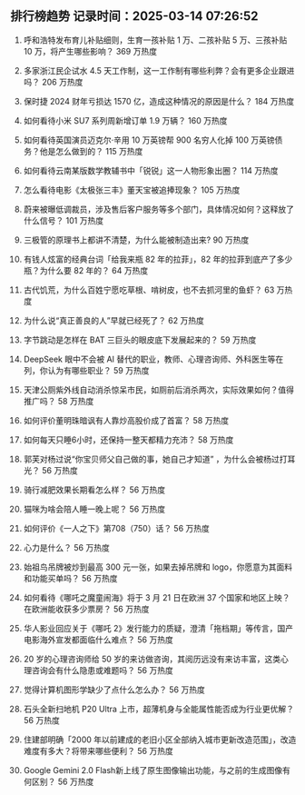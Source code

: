 
## 排行榜趋势 记录时间：2025-03-14 07:26:52
  
  1. 呼和浩特发布育儿补贴细则，生育一孩补贴 1 万、二孩补贴 5 万、三孩补贴 10 万，将产生哪些影响？ 369 万热度
    
  2. 多家浙江民企试水 4.5 天工作制，这一工作制有哪些利弊？会有更多企业跟进吗？ 206 万热度
    
  3. 保时捷 2024 财年亏损达 1570 亿，造成这种情况的原因是什么？ 184 万热度
    
  4. 如何看待小米 SU7 系列周新增订单 1.9 万辆？ 160 万热度
    
  5. 如何看待英国演员迈克尔·辛用 10 万英镑帮 900 名穷人化掉 100 万英镑债务？他是怎么做到的？ 115 万热度
    
  6. 如何看待云南某版数学教辅书中「锐锐」这一人物形象出圈？ 114 万热度
    
  7. 怎么看待电影《太极张三丰》董天宝被追捧现象？ 105 万热度
    
  8. 蔚来被曝低调裁员，涉及售后客户服务等多个部门，具体情况如何？这释放了什么信号？ 101 万热度
    
  9. 三极管的原理书上都讲不清楚，为什么能被制造出来? 90 万热度
    
  10. 有钱人炫富的经典台词「给我来瓶 82 年的拉菲」，82 年的拉菲到底产了多少瓶？为什么要 82 年的？ 64 万热度
    
  11. 古代饥荒，为什么百姓宁愿吃草根、啃树皮，也不去抓河里的鱼虾？ 63 万热度
    
  12. 为什么说“真正善良的人”早就已经死了？ 62 万热度
    
  13. 字节跳动是怎样在 BAT 三巨头的眼皮底下发展起来的？ 59 万热度
    
  14. DeepSeek 眼中不会被 AI 替代的职业，教师、心理咨询师、外科医生等在列，你认为有哪些职业？ 59 万热度
    
  15. 天津公厕紫外线自动消杀惊呆市民，如厕前后消杀两次，实际效果如何？值得推广吗？ 58 万热度
    
  16. 如何评价董明珠暗讽有人靠炒高股价成了首富？ 58 万热度
    
  17. 如何每天只睡6小时，还保持一整天都精力充沛？ 58 万热度
    
  18. 郭芙对杨过说“你宝贝师父自己做的事，她自己才知道” ，为什么会被杨过打耳光？ 56 万热度
    
  19. 骑行减肥效果长期看怎么样？ 56 万热度
    
  20. 猫咪为啥会陪人睡一晚上呢？ 56 万热度
    
  21. 如何评价《一人之下》第708（750）话？ 56 万热度
    
  22. 心力是什么？ 56 万热度
    
  23. 始祖鸟吊牌被炒到最高 300 元一张，如果去掉吊牌和 logo，你愿意为其面料和功能买单吗？ 56 万热度
    
  24. 如何看待《哪吒之魔童闹海》将于 3 月 21 日在欧洲 37 个国家和地区上映？在欧洲能收获多少票房？ 56 万热度
    
  25. 华人影业回应关于《哪吒 2》发行能力的质疑，澄清「拖档期」等传言，国产电影海外宣发都面临什么难点？ 56 万热度
    
  26. 20 岁的心理咨询师给 50 岁的来访做咨询，其阅历远没有来访丰富，这类心理咨询会有什么隐患或难题吗？ 56 万热度
    
  27. 觉得计算机图形学缺少了点什么怎么办？ 56 万热度
    
  28. 石头全新扫地机 P20 Ultra 上市，超薄机身与全能属性能否成为行业更优解？ 56 万热度
    
  29. 住建部明确「2000 年以前建成的老旧小区全部纳入城市更新改造范围」，改造难度有多大？将带来哪些便利？ 56 万热度
    
  30. Google Gemini 2.0 Flash新上线了原生图像输出功能，与之前的生成图像有何区别？ 56 万热度
    